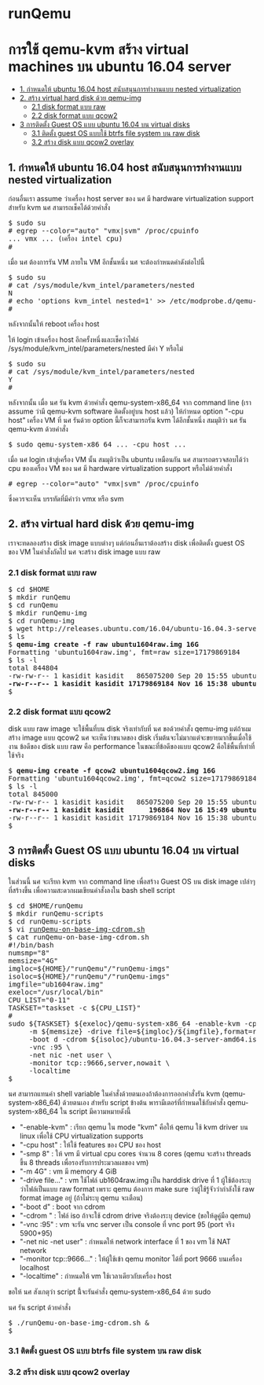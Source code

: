 # runQemu
<h1>การใช้ qemu-kvm สร้าง virtual machines บน ubuntu 16.04 server</h1>
<ul>
 <li> <a href="#part1">1. กำหนดให้ ubuntu 16.04 host สนับสนุนการทำงานแบบ nested virtualization</a>
 <li> <a href="#part2">2. สร้าง virtual hard disk ด้วย qemu-img</a> 
      <ul>
       <li> <a href="#part2-1">2.1 disk format แบบ raw</a>
       <li> <a href="#part2-2">2.2 disk format แบบ qcow2</a>
      </ul>
<li> <a href="#part3">3 การติดตั้ง Guest OS แบบ ubuntu 16.04 บน virtual disks</a> 
      <ul>
       <li> <a href="#part3-1">3.1 ติดตั้ง guest OS แบบใช้ btrfs file system บน raw disk</a>
       <li> <a href="#part3-2">3.2 สร้าง disk แบบ qcow2 overlay</a>
      </ul>
</ul>
<p><p>
<a id="part1"><h2>1. กำหนดให้ ubuntu 16.04 host สนับสนุนการทำงานแบบ nested virtualization</h2></a>
<p><p>
ก่อนอื่นเรา assume ว่าเครื่อง host server ของ นศ มี hardware virtualization support สำหรับ kvm นศ สามารถเช็คได้ด้วยคำสั่ง 
<pre>
$ sudo su
# egrep --color="auto" "vmx|svm" /proc/cpuinfo
... vmx ... (เครื่อง intel cpu)
#
</pre>
<p><p>
เมื่อ นศ ต้องการรัน VM ภายใน VM อีกชั้นหนึ่ง นศ จะต้องกำหนดค่าดังต่อไปนี้
<p><p>
<pre>
$ sudo su
# cat /sys/module/kvm_intel/parameters/nested 
N
# echo 'options kvm_intel nested=1' >> /etc/modprobe.d/qemu-system-x86.conf 
#
</pre>
หลังจากนั้นให้ reboot เครื่อง host 
<p><p>
ให้ login เข้าเครื่อง host อีกครั้งหนึ่งและเช็คว่าไฟล์ /sys/module/kvm_intel/parameters/nested มีค่า Y หรือไม่
<p><p>
<pre>
$ sudo su
# cat /sys/module/kvm_intel/parameters/nested
Y
#
</pre>
<p><p>
หลังจากนั้น เมื่อ นศ รัน kvm ด้วยคำสั่ง qemu-system-x86_64 จาก command line (เรา assume ว่ามี qemu-kvm software ติดตั้งอยู่บน host แล้ว) ให้กำหนด option "-cpu host" เครื่อง VM ที่ นศ รันด้วย option นี้ก็จะสามารถรัน kvm ได้อีกชั้นหนึ่ง สมมุติว่า นศ รัน qemu-kvm ด้วยคำสั่ง
<pre>
$ sudo qemu-system-x86_64 ... -cpu host ...
</pre>
เมื่อ นศ login เข้าสู่เครื่อง VM นั้น สมมุติว่าเป็น ubuntu เหมือนกัน นศ สามารถตรวจสอบได้ว่า cpu ของเครื่อง VM ของ นศ มี hardware virtualization support หรือไม่ด้วยคำสั่ง
<p><p>
<pre>
# egrep --color="auto" "vmx|svm" /proc/cpuinfo
</pre>
<p><p>
ซึ่งควรจะเห็น บรรทัดที่มีคำว่า vmx หรือ svm
<p><p>
 <a id="part2"><h2>2. สร้าง virtual hard disk ด้วย qemu-img</h2></a>
<p><p>
เราจะทดลองสร้าง disk image แบบต่างๆ แต่ก่อนอื่นเราต้องสร้าง disk เพื่อติดตั้ง guest OS ของ VM ในคำสั่งถัดไป นศ จะสร้าง disk image แบบ raw 
<p><p>
  <a id="part2-1"><h3>2.1 disk format แบบ raw</h3></a>
<p><p>
<pre>
$ cd $HOME
$ mkdir runQemu
$ cd runQemu
$ mkdir runQemu-img 
$ cd runQemu-img
$ wget http://releases.ubuntu.com/16.04/ubuntu-16.04.3-server-amd64.iso
$ ls
$ <b>qemu-img create -f raw ubuntu1604raw.img 16G</b>
Formatting 'ubuntu1604raw.img', fmt=raw size=17179869184
$ ls -l
total 844804
-rw-rw-r-- 1 kasidit kasidit   865075200 Sep 20 15:55 ubuntu-16.04.3-server-amd64.iso
<b>-rw-r--r-- 1 kasidit kasidit 17179869184 Nov 16 15:38 ubuntu1604raw.img</b>
$
</pre>
<p><p>
  <a id="part2-2"><h3>2.2 disk format แบบ qcow2</h3></a>
<p><p>
disk แบบ raw image จะใช้พื้นที่บน disk จริงเท่ากับที่ นศ ขอด้วยคำสั่ง qemu-img 
แต่ถ้าผมสร้าง image แบบ qcow2 นศ จะเห็นว่าขนาดของ disk เริ่มต้นจะไม่มากแต่จะขยายมากขึ้นเมื่อใช้งาน ข้อดีของ disk แบบ raw คือ performance 
ในขณะที่ข้อดีของแบบ qcow2 คือใช้พื้นที่เท่าที่ใช้จริง
<p><p>
<pre>
$ <b>qemu-img create -f qcow2 ubuntu1604qcow2.img 16G</b>
Formatting 'ubuntu1604qcow2.img', fmt=qcow2 size=17179869184 encryption=off cluster_size=65536 lazy_refcounts=off refcount_bits=16
$ ls -l
total 845000
-rw-rw-r-- 1 kasidit kasidit   865075200 Sep 20 15:55 ubuntu-16.04.3-server-amd64.iso
<b>-rw-r--r-- 1 kasidit kasidit      196864 Nov 16 15:49 ubuntu1604qcow2.img</b>
-rw-r--r-- 1 kasidit kasidit 17179869184 Nov 16 15:38 ubuntu1604raw.img
$
</pre>
<p><p>
  <a id="part3"><h2>3 การติดตั้ง Guest OS แบบ ubuntu 16.04 บน virtual disks</h3></a>
<p><p>
ในส่วนนี้ นศ จะเรียก kvm จาก command line เพื่อสร้าง Guest OS บน disk image เปล่าๆ ที่สร้างขึ้น เพื่อความสะดวกผมเขียนคำสั่งลงใน bash shell script 
<pre>
$ cd $HOME/runQemu
$ mkdir runQemu-scripts
$ cd runQemu-scripts
$ vi <a href="https://github.com/kasidit/runQemu/blob/master/runQemu-scripts/runQemu-on-base-img-cdrom.sh">runQemu-on-base-img-cdrom.sh</a>
$ cat runQemu-on-base-img-cdrom.sh
#!/bin/bash
numsmp="8"
memsize="4G"
imgloc=${HOME}/"runQemu"/"runQemu-imgs"
isoloc=${HOME}/"runQemu"/"runQemu-imgs"
imgfile="ub1604raw.img"
exeloc="/usr/local/bin"
CPU_LIST="0-11"
TASKSET="taskset -c ${CPU_LIST}"
#
sudo ${TASKSET} ${exeloc}/qemu-system-x86_64 -enable-kvm -cpu host -smp ${numsmp} \
     -m ${memsize} -drive file=${imgloc}/${imgfile},format=raw \
     -boot d -cdrom ${isoloc}/ubuntu-16.04.3-server-amd64.iso \
     -vnc :95 \
     -net nic -net user \
     -monitor tcp::9666,server,nowait \
     -localtime
$
</pre>
นศ สามารถแทนค่า shell variable ในคำสั่งด้วยตนเองถ้าต้องการออกคำสั่งรัน kvm (qemu-system-x86_64) ด้วยตนเอง สำหรับ script ข้างต้น พารามีเตอร์ที่กำหนดใช้กับคำสั่ง qemu-system-x86_64 ใน script มีความหมายดังนี้
<ul>
 <li> "-enable-kvm" : เรียก qemu ใน mode "kvm" คือให้ qemu ใช้ kvm driver บน linux เพื่อใช้ CPU virtualization supports
 <li> "-cpu host" : ให้ใช้ features ของ CPU ชอง host 
 <li> "-smp 8" : ให้ vm มี virtual cpu cores จำนวน 8 cores (qemu จะสร้าง threads  ขึ้น 8 threads เพื่อรองรับการประมวลผลของ vm)
 <li> "-m 4G" : vm มี memory 4 GiB
 <li> "-drive file..." : vm ใช้ไฟล์ ub1604raw.img เป็น harddisk drive ที่ 1 ผู้ใช้ต้องระบุว่าไฟล์เป็นแบบ raw format เพราะ qemu ต้องการ make sure ว่าผู้ใช้รู้จัวว่ากำลังใช้ raw format image อยู่ (ถ้าไม่ระบุ qemu จะเตือน)
 <li> "-boot d" : boot จาก cdrom
 <li> "-cdrom <file...>" : ไฟล์ iso ถ้าจะใช้ cdrom drive จริงต้องระบุ device (ขอให้ดูคู่มือ qemu)
 <li> "-vnc :95" : vm จะรัน vnc server เป็น console ที่ vnc port 95 (port จริง 5900+95)
 <li> "-net nic -net user" : กำหนดให้ network interface ที่ 1 ของ vm ใช้ NAT network
 <li> "-monitor tcp::9666..." : ให้ผู้ใช้เข้า qemu monitor ได้ที่ port 9666 บนเครื่อง localhost
 <li> "-localtime" : กำหนดให้ vm ใช้เวลาเดียวกับเครื่อง host 
</ul>
ขอให้ นศ สังเกตุว่า script นี้้จะรันคำสั่ง qemu-system-x86_64 ด้วย sudo 
<p><p>
นศ รัน script ด้วยคำสั่ง 
<pre>
$ ./runQemu-on-base-img-cdrom.sh &
$
</pre>

<p><p>
<a id="part3-1"><h3>3.1 ติดตั้ง guest OS แบบ btrfs file system บน raw disk</h3></a>
<p><p>
<p><p>
  <a id="part3-2"><h3>3.2 สร้าง disk แบบ qcow2 overlay</h3></a>
<p><p>
  

